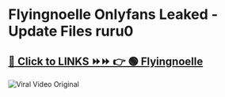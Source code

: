 
 # Flyingnoelle Onlyfans Leaked - Update Files ruru0

## <h2><a href="https://clipsfans.com/Flyingnoelle&ref=git">🔗 Click to LINKS ⏩⏩ 👉 🟢 Flyingnoelle </a></h2>

<a href="https://clipsfans.com/Flyingnoelle&ref=git" rel="nofollow" data-target="animated-image.originalLink"><img src="https://i.ibb.co.com/xMMVF88/686577567.gif" alt="Viral Video Original" style="max-width: 100%; display: inline-block;" data-target="animated-image.originalImage"></a>

